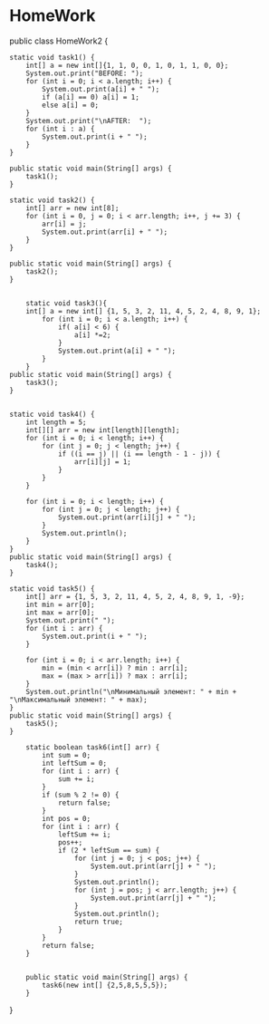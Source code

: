 # HomeWork

public class HomeWork2 {

    static void task1() {
        int[] a = new int[]{1, 1, 0, 0, 1, 0, 1, 1, 0, 0};
        System.out.print("BEFORE: ");
        for (int i = 0; i < a.length; i++) {
            System.out.print(a[i] + " ");
            if (a[i] == 0) a[i] = 1;
            else a[i] = 0;
        }
        System.out.print("\nAFTER:  ");
        for (int i : a) {
            System.out.print(i + " ");
        }
    }

    public static void main(String[] args) {
        task1();
    }

    static void task2() {
        int[] arr = new int[8];
        for (int i = 0, j = 0; i < arr.length; i++, j += 3) {
            arr[i] = j;
            System.out.print(arr[i] + " ");
        }
    }

    public static void main(String[] args) {
        task2();
    }


        static void task3(){
        int[] a = new int[] {1, 5, 3, 2, 11, 4, 5, 2, 4, 8, 9, 1};
            for (int i = 0; i < a.length; i++) {
                if( a[i] < 6) {
                    a[i] *=2;
                }
                System.out.print(a[i] + " ");
            }
        }
    public static void main(String[] args) {
        task3();
    }


    static void task4() {
        int length = 5;
        int[][] arr = new int[length][length];
        for (int i = 0; i < length; i++) {
            for (int j = 0; j < length; j++) {
                if ((i == j) || (i == length - 1 - j)) {
                    arr[i][j] = 1;
                }
            }
        }

        for (int i = 0; i < length; i++) {
            for (int j = 0; j < length; j++) {
                System.out.print(arr[i][j] + " ");
            }
            System.out.println();
        }
    }
    public static void main(String[] args) {
        task4();
    }

    static void task5() {
        int[] arr = {1, 5, 3, 2, 11, 4, 5, 2, 4, 8, 9, 1, -9};
        int min = arr[0];
        int max = arr[0];
        System.out.print(" ");
        for (int i : arr) {
            System.out.print(i + " ");
        }

        for (int i = 0; i < arr.length; i++) {
            min = (min < arr[i]) ? min : arr[i];
            max = (max > arr[i]) ? max : arr[i];
        }
        System.out.println("\nМинимальный элемент: " + min + "\nМаксимальный элемент: " + max);
    }
    public static void main(String[] args) {
        task5();
    }

        static boolean task6(int[] arr) {
            int sum = 0;
            int leftSum = 0;
            for (int i : arr) {
                sum += i;
            }
            if (sum % 2 != 0) {
                return false;
            }
            int pos = 0;
            for (int i : arr) {
                leftSum += i;
                pos++;
                if (2 * leftSum == sum) {
                    for (int j = 0; j < pos; j++) {
                        System.out.print(arr[j] + " ");
                    }
                    System.out.println();
                    for (int j = pos; j < arr.length; j++) {
                        System.out.print(arr[j] + " ");
                    }
                    System.out.println();
                    return true;
                }
            }
            return false;
        }


        public static void main(String[] args) {
            task6(new int[] {2,5,8,5,5,5});
        }
}
